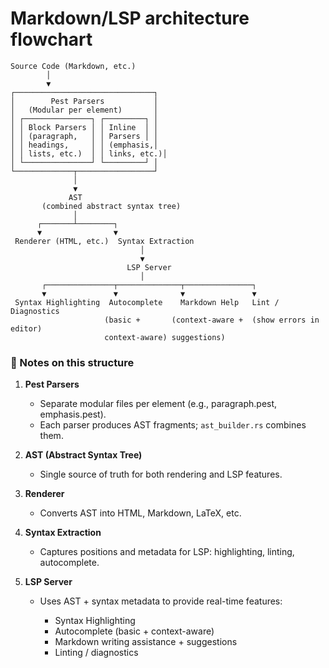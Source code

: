 # **Markdown/LSP architecture flowchart**

```
Source Code (Markdown, etc.)
        │
        ▼
┌───────────────────────────────┐
│        Pest Parsers           │
│   (Modular per element)       │
│ ┌───────────────┐ ┌─────────┐ │
│ │ Block Parsers │ │ Inline  │ │
│ │ (paragraph,   │ │ Parsers │ │
│ │ headings,     │ │ (emphasis,│
│ │ lists, etc.)  │ │ links, etc.)│
│ └───────────────┘ └─────────┘ │
└─────────────┬─────────────────┘
              │
              ▼
             AST
       (combined abstract syntax tree)
              │
      ┌───────┴────────┐
      ▼                ▼
 Renderer (HTML, etc.)  Syntax Extraction
                             │
                             ▼
                          LSP Server
                             │
       ┌───────────────┬──────────────┬───────────────┐
       ▼               ▼              ▼               ▼
 Syntax Highlighting  Autocomplete    Markdown Help   Lint / Diagnostics
                     (basic +       (context-aware +  (show errors in editor)
                     context-aware) suggestions)
```

### 🔹 Notes on this structure

1. **Pest Parsers**

   * Separate modular files per element (e.g., paragraph.pest, emphasis.pest).
   * Each parser produces AST fragments; `ast_builder.rs` combines them.

2. **AST (Abstract Syntax Tree)**

   * Single source of truth for both rendering and LSP features.

3. **Renderer**

   * Converts AST into HTML, Markdown, LaTeX, etc.

4. **Syntax Extraction**

   * Captures positions and metadata for LSP: highlighting, linting, autocomplete.

5. **LSP Server**

   * Uses AST + syntax metadata to provide real-time features:

     * Syntax Highlighting
     * Autocomplete (basic + context-aware)
     * Markdown writing assistance + suggestions
     * Linting / diagnostics